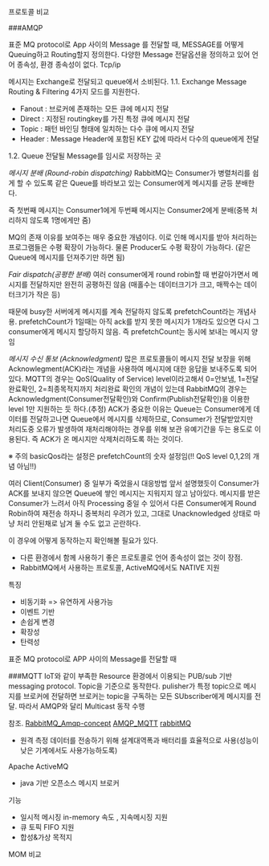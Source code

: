 



프로토콜 비교

###AMQP

표준 MQ protocol로 App 사이의 Message 를 전달할 때, MESSAGE를 어떻게 Queuing하고 Routing할지 정의한다.
다양한 Message 전달옵션을 정의하고 있어 언어 종속성, 환경 종속성이 없다. 
Tcp/ip

메시지는 Exchange로 전달되고 queue에서 소비된다.
1.1. Exchange
Message Routing & Filtering
4가지 모드를 지원한다.
- Fanout : 브로커에 존재하는 모든 큐에 메시지 전달  
- Direct : 지정된 routingkey를 가진 특정 큐에 메시지 전달
- Topic : 패턴 바인딩 형태에 일치하는 다수 큐에 메시지 전달
- Header : Message Header에 포함된 KEY 값에 따라서 다수의 queue에게 전달

1.2. Queue
전달될 Message를 임시로 저장하는 곳

*메시지 분배 (Round-robin dispatching)*
RabbitMQ는 Consumer가 병렬처리를 쉽게 할 수 있도록 같은 Queue를 바라보고 있는 Consumer에게 메시지를 균등 분배한다.

즉 첫번째 메시지는 Consumer1에게 두번째 메시지는 Consumer2에게 분배(중복 처리하지 않도록 1명에게만 줌)

MQ의 존재 이유를 보여주는 매우 중요한 개념이다. 이로 인해 메시지를 받아 처리하는 프로그램들은 수평 확장이 가능하다. 물론 Producer도 수평 확장이 가능하다. (같은 Queue에 메시지를 던져주기만 하면 됨)

*Fair dispatch(공평한 분배)*
여러 consumer에게 round robin할 때 번갈아가면서 메시지를 전달하지만 완전히 공평하진 않음 (매홀수는 데이터크기가 크고, 매짝수는 데이터크기가 작은 등)

때문에 busy한 서버에게 메시지를 계속 전달하지 않도록 prefetchCount라는 개념사용. prefetchCount가 1일때는 아직 ack를 받지 못한 메시지가 1개라도 있으면 다시 그 consumer에게 메시지 할당하지 않음. 즉 prefetchCount는 동시에 보내는 메시지 양임


*메시지 수신 통보 (Acknowledgment)*
많은 프로토콜들이 메시지 전달 보장을 위해 Acknowlegment(ACK)라는 개념을 사용하여 메시지에 대한 응답을 보내주도록 되어있다. MQTT의 경우는 QoS(Quality of Service) level이라고해서 0=안보냄, 1=전달완료확인, 2=최종목적지까지 처리완료 확인의 개념이 있는데 RabbitMQ의 경우는 Acknowledgment(Consumer전달확인)와 Confirm(Publish전달확인)을 이용한 level 1만 지원하는 듯 하다.(추정)
ACK가 중요한 이유는 Queue는 Consumer에게 데이터를 전달하고나면 Queue에서 메시지를 삭제하므로, Consumer가 전달받았지만 처리도중 오류가 발생하여 재처리해야하는 경우를 위해 보관 유예기간을 두는 용도로 이용된다. 즉 ACK가 온 메시지만 삭제처리하도록 하는 것이다.

※ 주의 basicQos라는 설정은 prefetchCount의 숫자 설정임(!! QoS level 0,1,2의 개념 아님!!)

여러 Client(Consumer) 중 일부가 죽었을시 대응방법
앞서 설명했듯이 Consumer가 ACK를 보내지 않으면 Queue에 쌓인 메시지는 지워지지 않고 남아있다. 메시지를 받은 Consumer가 느려서 아직 Processing 중일 수 있어서 다른 Consumer에게 Round Robin하여 재전송 하자니 중복처리 우려가 있고, 그대로 Unacknowledged 상태로 마냥 처리 안된채로 남겨 둘 수도 없고 곤란하다.

이 경우에 어떻게 동작하는지 확인해볼 필요가 있다.

- 다른 환경에서 함께 사용하기 좋은 프로토콜로 언어 종속성이 없는 것이 장점.
- RabbitMQ에서 사용하는 프로토콜, ActiveMQ에서도 NATIVE 지원

특징
- 비동기화 => 유연하게 사용가능
- 이벤트 기반
- 손쉽게 변경
- 확장성
- 탄력성

표준 MQ protocol로 APP 사이의 Message를 전달할 때 

###MQTT
IoT와 같이 부족한 Resource 환경에서 이용되는 PUB/sub 기반 messaging protocol.
Topic을 기준으로 동작한다. pulisher가 특정 topic으로 메시지를 브로커에 전달하면 브로커는 topic을 구독하는 모든 SUbscriber에게 메시지를 전달.
따라서 AMQP와 달리 Multicast 동작 수행

참조.
[RabbitMQ_Amqp-concept](https://www.rabbitmq.com/tutorials/amqp-concepts.html)
[AMQP_MQTT](https://ssup2.github.io/theory_analysis/AMQP_MQTT/)
[](https://www.slideshare.net/javierarilos/rabbitmq-intromsgingpatterns)
[rabbitMQ](http://gjchoi.github.io/rabbit/rabbit-mq-%EC%9D%B4%ED%95%B4%ED%95%98%EA%B8%B0/)
- 원격 측정 데이터를 전송하기 위해 설계대역폭과 배터리를 효율적으로 사용(성능이 낮은 기계에서도 사용가능하도록)

Apache ActiveMQ
- java 기반 오픈소스 메시지 브로커

기능
- 일시적 메시징 in-memory 속도 , 지속메시징 지원
- 큐 토픽 FIFO 지원
- 합성&가상 목적지


MOM 비교


